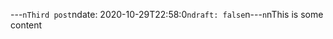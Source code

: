 - - - ` n T h i r d   p o s t ` n d a t e :   2 0 2 0 - 1 0 - 2 9 T 2 2 : 5 8 : 0 ` n d r a f t :   f a l s e ` n - - - ` n ` n T h i s   i s   s o m e   c o n t e n t 